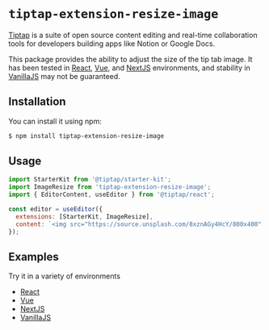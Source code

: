 # `tiptap-extension-resize-image`

[Tiptap](https://tiptap.dev/) is a suite of open source content editing and real-time collaboration tools for developers building apps like Notion or Google Docs.

This package provides the ability to adjust the size of the tip tab image. It has been tested in [React](https://codesandbox.io/p/devbox/image-resize-react-kqr9jk?layout=%257B%2522sidebarPanel%2522%253A%2522EXPLORER%2522%252C%2522rootPanelGroup%2522%253A%257B%2522direction%2522%253A%2522horizontal%2522%252C%2522contentType%2522%253A%2522UNKNOWN%2522%252C%2522type%2522%253A%2522PANEL_GROUP%2522%252C%2522id%2522%253A%2522ROOT_LAYOUT%2522%252C%2522panels%2522%253A%255B%257B%2522type%2522%253A%2522PANEL_GROUP%2522%252C%2522contentType%2522%253A%2522UNKNOWN%2522%252C%2522direction%2522%253A%2522vertical%2522%252C%2522id%2522%253A%2522clq153z3n00073b6jl6749zd6%2522%252C%2522sizes%2522%253A%255B70%252C30%255D%252C%2522panels%2522%253A%255B%257B%2522type%2522%253A%2522PANEL_GROUP%2522%252C%2522contentType%2522%253A%2522EDITOR%2522%252C%2522direction%2522%253A%2522horizontal%2522%252C%2522id%2522%253A%2522EDITOR%2522%252C%2522panels%2522%253A%255B%257B%2522type%2522%253A%2522PANEL%2522%252C%2522contentType%2522%253A%2522EDITOR%2522%252C%2522id%2522%253A%2522clq153z3m00023b6jal5u5g0a%2522%257D%255D%257D%252C%257B%2522type%2522%253A%2522PANEL_GROUP%2522%252C%2522contentType%2522%253A%2522SHELLS%2522%252C%2522direction%2522%253A%2522horizontal%2522%252C%2522id%2522%253A%2522SHELLS%2522%252C%2522panels%2522%253A%255B%257B%2522type%2522%253A%2522PANEL%2522%252C%2522contentType%2522%253A%2522SHELLS%2522%252C%2522id%2522%253A%2522clq153z3m00043b6jkk037zmb%2522%257D%255D%252C%2522sizes%2522%253A%255B100%255D%257D%255D%257D%252C%257B%2522type%2522%253A%2522PANEL_GROUP%2522%252C%2522contentType%2522%253A%2522DEVTOOLS%2522%252C%2522direction%2522%253A%2522vertical%2522%252C%2522id%2522%253A%2522DEVTOOLS%2522%252C%2522panels%2522%253A%255B%257B%2522type%2522%253A%2522PANEL%2522%252C%2522contentType%2522%253A%2522DEVTOOLS%2522%252C%2522id%2522%253A%2522clq153z3m00063b6jg8iapt08%2522%257D%255D%252C%2522sizes%2522%253A%255B100%255D%257D%255D%252C%2522sizes%2522%253A%255B64.2844142595085%252C35.715585740491505%255D%257D%252C%2522tabbedPanels%2522%253A%257B%2522clq153z3m00023b6jal5u5g0a%2522%253A%257B%2522id%2522%253A%2522clq153z3m00023b6jal5u5g0a%2522%252C%2522tabs%2522%253A%255B%255D%257D%252C%2522clq153z3m00063b6jg8iapt08%2522%253A%257B%2522tabs%2522%253A%255B%257B%2522id%2522%253A%2522clq153z3m00053b6j1jptf1sb%2522%252C%2522mode%2522%253A%2522permanent%2522%252C%2522type%2522%253A%2522TASK_PORT%2522%252C%2522taskId%2522%253A%2522dev%2522%252C%2522port%2522%253A5173%252C%2522path%2522%253A%2522%252F%2522%257D%255D%252C%2522id%2522%253A%2522clq153z3m00063b6jg8iapt08%2522%252C%2522activeTabId%2522%253A%2522clq153z3m00053b6j1jptf1sb%2522%257D%252C%2522clq153z3m00043b6jkk037zmb%2522%253A%257B%2522id%2522%253A%2522clq153z3m00043b6jkk037zmb%2522%252C%2522activeTabId%2522%253A%2522clq153z3m00033b6jh7gkk4u1%2522%252C%2522tabs%2522%253A%255B%257B%2522id%2522%253A%2522clq153z3m00033b6jh7gkk4u1%2522%252C%2522mode%2522%253A%2522permanent%2522%252C%2522type%2522%253A%2522TASK_LOG%2522%252C%2522taskId%2522%253A%2522dev%2522%257D%252C%257B%2522id%2522%253A%2522clq154vm5007z3b6jfx9iafhc%2522%252C%2522mode%2522%253A%2522permanent%2522%252C%2522type%2522%253A%2522TERMINAL%2522%252C%2522shellId%2522%253A%2522clq154vrw00p3eeip5wjfba58%2522%257D%255D%257D%257D%252C%2522showDevtools%2522%253Atrue%252C%2522showShells%2522%253Atrue%252C%2522showSidebar%2522%253Atrue%252C%2522sidebarPanelSize%2522%253A15%257D), [Vue](https://codesandbox.io/p/devbox/image-resize-vue-fzctsr?layout=%257B%2522sidebarPanel%2522%253A%2522EXPLORER%2522%252C%2522rootPanelGroup%2522%253A%257B%2522direction%2522%253A%2522horizontal%2522%252C%2522contentType%2522%253A%2522UNKNOWN%2522%252C%2522type%2522%253A%2522PANEL_GROUP%2522%252C%2522id%2522%253A%2522ROOT_LAYOUT%2522%252C%2522panels%2522%253A%255B%257B%2522type%2522%253A%2522PANEL_GROUP%2522%252C%2522contentType%2522%253A%2522UNKNOWN%2522%252C%2522direction%2522%253A%2522vertical%2522%252C%2522id%2522%253A%2522clq16kb5m00073b6jl9yxvqkf%2522%252C%2522sizes%2522%253A%255B70%252C30%255D%252C%2522panels%2522%253A%255B%257B%2522type%2522%253A%2522PANEL_GROUP%2522%252C%2522contentType%2522%253A%2522EDITOR%2522%252C%2522direction%2522%253A%2522horizontal%2522%252C%2522id%2522%253A%2522EDITOR%2522%252C%2522panels%2522%253A%255B%257B%2522type%2522%253A%2522PANEL%2522%252C%2522contentType%2522%253A%2522EDITOR%2522%252C%2522id%2522%253A%2522clq16kb5l00023b6jlrfhs20h%2522%257D%255D%257D%252C%257B%2522type%2522%253A%2522PANEL_GROUP%2522%252C%2522contentType%2522%253A%2522SHELLS%2522%252C%2522direction%2522%253A%2522horizontal%2522%252C%2522id%2522%253A%2522SHELLS%2522%252C%2522panels%2522%253A%255B%257B%2522type%2522%253A%2522PANEL%2522%252C%2522contentType%2522%253A%2522SHELLS%2522%252C%2522id%2522%253A%2522clq16kb5l00043b6jtj7d7u5e%2522%257D%255D%252C%2522sizes%2522%253A%255B100%255D%257D%255D%257D%252C%257B%2522type%2522%253A%2522PANEL_GROUP%2522%252C%2522contentType%2522%253A%2522DEVTOOLS%2522%252C%2522direction%2522%253A%2522vertical%2522%252C%2522id%2522%253A%2522DEVTOOLS%2522%252C%2522panels%2522%253A%255B%257B%2522type%2522%253A%2522PANEL%2522%252C%2522contentType%2522%253A%2522DEVTOOLS%2522%252C%2522id%2522%253A%2522clq16kb5l00063b6jrayv88hq%2522%257D%255D%252C%2522sizes%2522%253A%255B100%255D%257D%255D%252C%2522sizes%2522%253A%255B50%252C50%255D%257D%252C%2522tabbedPanels%2522%253A%257B%2522clq16kb5l00023b6jlrfhs20h%2522%253A%257B%2522id%2522%253A%2522clq16kb5l00023b6jlrfhs20h%2522%252C%2522tabs%2522%253A%255B%255D%257D%252C%2522clq16kb5l00063b6jrayv88hq%2522%253A%257B%2522tabs%2522%253A%255B%257B%2522id%2522%253A%2522clq16kb5l00053b6j2h5rtwia%2522%252C%2522mode%2522%253A%2522permanent%2522%252C%2522type%2522%253A%2522TASK_PORT%2522%252C%2522taskId%2522%253A%2522npm%2520run%2520dev%2522%252C%2522port%2522%253A5173%252C%2522path%2522%253A%2522%252F%2522%257D%255D%252C%2522id%2522%253A%2522clq16kb5l00063b6jrayv88hq%2522%252C%2522activeTabId%2522%253A%2522clq16kb5l00053b6j2h5rtwia%2522%257D%252C%2522clq16kb5l00043b6jtj7d7u5e%2522%253A%257B%2522id%2522%253A%2522clq16kb5l00043b6jtj7d7u5e%2522%252C%2522activeTabId%2522%253A%2522clq16kb5l00033b6jh8qa84xk%2522%252C%2522tabs%2522%253A%255B%257B%2522id%2522%253A%2522clq16kb5l00033b6jh8qa84xk%2522%252C%2522mode%2522%253A%2522permanent%2522%252C%2522type%2522%253A%2522TASK_LOG%2522%252C%2522taskId%2522%253A%2522npm%2520run%2520dev%2522%257D%252C%257B%2522id%2522%253A%2522clq16kwki00823b6juxdd3fn0%2522%252C%2522mode%2522%253A%2522permanent%2522%252C%2522type%2522%253A%2522TERMINAL%2522%252C%2522shellId%2522%253A%2522clq16kwq20023eehu0yxk67dg%2522%257D%255D%257D%257D%252C%2522showDevtools%2522%253Atrue%252C%2522showShells%2522%253Atrue%252C%2522showSidebar%2522%253Atrue%252C%2522sidebarPanelSize%2522%253A15%257D), and [NextJS](https://codesandbox.io/p/devbox/image-resize-nextjs-7c77hn?layout=%257B%2522sidebarPanel%2522%253A%2522EXPLORER%2522%252C%2522rootPanelGroup%2522%253A%257B%2522direction%2522%253A%2522horizontal%2522%252C%2522contentType%2522%253A%2522UNKNOWN%2522%252C%2522type%2522%253A%2522PANEL_GROUP%2522%252C%2522id%2522%253A%2522ROOT_LAYOUT%2522%252C%2522panels%2522%253A%255B%257B%2522type%2522%253A%2522PANEL_GROUP%2522%252C%2522contentType%2522%253A%2522UNKNOWN%2522%252C%2522direction%2522%253A%2522vertical%2522%252C%2522id%2522%253A%2522clq14tger00073b6je4jdc6m3%2522%252C%2522sizes%2522%253A%255B70%252C30%255D%252C%2522panels%2522%253A%255B%257B%2522type%2522%253A%2522PANEL_GROUP%2522%252C%2522contentType%2522%253A%2522EDITOR%2522%252C%2522direction%2522%253A%2522horizontal%2522%252C%2522id%2522%253A%2522EDITOR%2522%252C%2522panels%2522%253A%255B%257B%2522type%2522%253A%2522PANEL%2522%252C%2522contentType%2522%253A%2522EDITOR%2522%252C%2522id%2522%253A%2522clq14tger00023b6jjmdq3wh9%2522%257D%255D%257D%252C%257B%2522type%2522%253A%2522PANEL_GROUP%2522%252C%2522contentType%2522%253A%2522SHELLS%2522%252C%2522direction%2522%253A%2522horizontal%2522%252C%2522id%2522%253A%2522SHELLS%2522%252C%2522panels%2522%253A%255B%257B%2522type%2522%253A%2522PANEL%2522%252C%2522contentType%2522%253A%2522SHELLS%2522%252C%2522id%2522%253A%2522clq14tger00043b6j1d7t42su%2522%257D%255D%252C%2522sizes%2522%253A%255B100%255D%257D%255D%257D%252C%257B%2522type%2522%253A%2522PANEL_GROUP%2522%252C%2522contentType%2522%253A%2522DEVTOOLS%2522%252C%2522direction%2522%253A%2522vertical%2522%252C%2522id%2522%253A%2522DEVTOOLS%2522%252C%2522panels%2522%253A%255B%257B%2522type%2522%253A%2522PANEL%2522%252C%2522contentType%2522%253A%2522DEVTOOLS%2522%252C%2522id%2522%253A%2522clq14tger00063b6jh56qm4qd%2522%257D%255D%252C%2522sizes%2522%253A%255B100%255D%257D%255D%252C%2522sizes%2522%253A%255B50%252C50%255D%257D%252C%2522tabbedPanels%2522%253A%257B%2522clq14tger00023b6jjmdq3wh9%2522%253A%257B%2522id%2522%253A%2522clq14tger00023b6jjmdq3wh9%2522%252C%2522tabs%2522%253A%255B%257B%2522id%2522%253A%2522clq14yfsu00023b6pipi9g7hu%2522%252C%2522mode%2522%253A%2522permanent%2522%252C%2522type%2522%253A%2522FILE%2522%252C%2522initialSelections%2522%253A%255B%257B%2522startLineNumber%2522%253A15%252C%2522startColumn%2522%253A6%252C%2522endLineNumber%2522%253A15%252C%2522endColumn%2522%253A6%257D%255D%252C%2522filepath%2522%253A%2522%252Fpages%252Findex.js%2522%252C%2522state%2522%253A%2522IDLE%2522%257D%255D%252C%2522activeTabId%2522%253A%2522clq14yfsu00023b6pipi9g7hu%2522%257D%252C%2522clq14tger00063b6jh56qm4qd%2522%253A%257B%2522tabs%2522%253A%255B%257B%2522id%2522%253A%2522clq14tger00053b6jh34d41xu%2522%252C%2522mode%2522%253A%2522permanent%2522%252C%2522type%2522%253A%2522TASK_PORT%2522%252C%2522taskId%2522%253A%2522dev%2522%252C%2522port%2522%253A3000%252C%2522path%2522%253A%2522%252F%2522%257D%255D%252C%2522id%2522%253A%2522clq14tger00063b6jh56qm4qd%2522%252C%2522activeTabId%2522%253A%2522clq14tger00053b6jh34d41xu%2522%257D%252C%2522clq14tger00043b6j1d7t42su%2522%253A%257B%2522id%2522%253A%2522clq14tger00043b6j1d7t42su%2522%252C%2522activeTabId%2522%253A%2522clq14ttgr00663b6j7vc350ml%2522%252C%2522tabs%2522%253A%255B%257B%2522id%2522%253A%2522clq14tger00033b6jhgy8hs8l%2522%252C%2522mode%2522%253A%2522permanent%2522%252C%2522type%2522%253A%2522TASK_LOG%2522%252C%2522taskId%2522%253A%2522dev%2522%257D%252C%257B%2522id%2522%253A%2522clq14ttgr00663b6j7vc350ml%2522%252C%2522mode%2522%253A%2522permanent%2522%252C%2522type%2522%253A%2522TERMINAL%2522%252C%2522shellId%2522%253A%2522clq14ttmr00aedyd21auj9e2z%2522%257D%255D%257D%257D%252C%2522showDevtools%2522%253Atrue%252C%2522showShells%2522%253Atrue%252C%2522showSidebar%2522%253Atrue%252C%2522sidebarPanelSize%2522%253A15%257D) environments, and stability in [VanillaJS](https://codesandbox.io/p/devbox/image-resize-js-82z7cv?file=%2Fsrc%2Findex.html&layout=%257B%2522sidebarPanel%2522%253A%2522EXPLORER%2522%252C%2522rootPanelGroup%2522%253A%257B%2522direction%2522%253A%2522horizontal%2522%252C%2522contentType%2522%253A%2522UNKNOWN%2522%252C%2522type%2522%253A%2522PANEL_GROUP%2522%252C%2522id%2522%253A%2522ROOT_LAYOUT%2522%252C%2522panels%2522%253A%255B%257B%2522type%2522%253A%2522PANEL_GROUP%2522%252C%2522contentType%2522%253A%2522UNKNOWN%2522%252C%2522direction%2522%253A%2522vertical%2522%252C%2522id%2522%253A%2522clq13y2w400083b6jowq52fmf%2522%252C%2522sizes%2522%253A%255B70%252C30%255D%252C%2522panels%2522%253A%255B%257B%2522type%2522%253A%2522PANEL_GROUP%2522%252C%2522contentType%2522%253A%2522EDITOR%2522%252C%2522direction%2522%253A%2522horizontal%2522%252C%2522id%2522%253A%2522EDITOR%2522%252C%2522panels%2522%253A%255B%257B%2522type%2522%253A%2522PANEL%2522%252C%2522contentType%2522%253A%2522EDITOR%2522%252C%2522id%2522%253A%2522clq13y2w300033b6j8jlgym4n%2522%257D%255D%257D%252C%257B%2522type%2522%253A%2522PANEL_GROUP%2522%252C%2522contentType%2522%253A%2522SHELLS%2522%252C%2522direction%2522%253A%2522horizontal%2522%252C%2522id%2522%253A%2522SHELLS%2522%252C%2522panels%2522%253A%255B%257B%2522type%2522%253A%2522PANEL%2522%252C%2522contentType%2522%253A%2522SHELLS%2522%252C%2522id%2522%253A%2522clq13y2w400053b6ji8k9y358%2522%257D%255D%252C%2522sizes%2522%253A%255B100%255D%257D%255D%257D%252C%257B%2522type%2522%253A%2522PANEL_GROUP%2522%252C%2522contentType%2522%253A%2522DEVTOOLS%2522%252C%2522direction%2522%253A%2522vertical%2522%252C%2522id%2522%253A%2522DEVTOOLS%2522%252C%2522panels%2522%253A%255B%257B%2522type%2522%253A%2522PANEL%2522%252C%2522contentType%2522%253A%2522DEVTOOLS%2522%252C%2522id%2522%253A%2522clq13y2w400073b6j99dbsgcn%2522%257D%255D%252C%2522sizes%2522%253A%255B100%255D%257D%255D%252C%2522sizes%2522%253A%255B40%252C60%255D%257D%252C%2522tabbedPanels%2522%253A%257B%2522clq13y2w300033b6j8jlgym4n%2522%253A%257B%2522id%2522%253A%2522clq13y2w300033b6j8jlgym4n%2522%252C%2522tabs%2522%253A%255B%257B%2522id%2522%253A%2522clq1u2h7v00023b6p2lzfzn83%2522%252C%2522mode%2522%253A%2522permanent%2522%252C%2522type%2522%253A%2522FILE%2522%252C%2522initialSelections%2522%253A%255B%257B%2522startLineNumber%2522%253A5%252C%2522startColumn%2522%253A1%252C%2522endLineNumber%2522%253A5%252C%2522endColumn%2522%253A1%257D%255D%252C%2522filepath%2522%253A%2522%252Fsrc%252Findex.mjs%2522%252C%2522state%2522%253A%2522IDLE%2522%257D%252C%257B%2522id%2522%253A%2522clq1uug1d00023b6jqp5kvweb%2522%252C%2522mode%2522%253A%2522permanent%2522%252C%2522type%2522%253A%2522FILE%2522%252C%2522filepath%2522%253A%2522%252Fsrc%252Findex.html%2522%252C%2522state%2522%253A%2522IDLE%2522%257D%255D%252C%2522activeTabId%2522%253A%2522clq1uug1d00023b6jqp5kvweb%2522%257D%252C%2522clq13y2w400073b6j99dbsgcn%2522%253A%257B%2522tabs%2522%253A%255B%257B%2522id%2522%253A%2522clq13y2w400063b6j9xkfd3v4%2522%252C%2522mode%2522%253A%2522permanent%2522%252C%2522type%2522%253A%2522TASK_PORT%2522%252C%2522taskId%2522%253A%2522start%2522%252C%2522port%2522%253A1234%252C%2522path%2522%253A%2522%252F%2522%257D%255D%252C%2522id%2522%253A%2522clq13y2w400073b6j99dbsgcn%2522%252C%2522activeTabId%2522%253A%2522clq13y2w400063b6j9xkfd3v4%2522%257D%252C%2522clq13y2w400053b6ji8k9y358%2522%253A%257B%2522id%2522%253A%2522clq13y2w400053b6ji8k9y358%2522%252C%2522activeTabId%2522%253A%2522clq13y2w300043b6j6btfgh17%2522%252C%2522tabs%2522%253A%255B%257B%2522id%2522%253A%2522clq13y2w300043b6j6btfgh17%2522%252C%2522mode%2522%253A%2522permanent%2522%252C%2522type%2522%253A%2522TASK_LOG%2522%252C%2522taskId%2522%253A%2522start%2522%257D%252C%257B%2522id%2522%253A%2522clq13z84s002y3b6j2usqsz43%2522%252C%2522mode%2522%253A%2522permanent%2522%252C%2522type%2522%253A%2522TERMINAL%2522%252C%2522shellId%2522%253A%2522clq13z8au0073eejfdmvi88zt%2522%257D%255D%257D%257D%252C%2522showDevtools%2522%253Atrue%252C%2522showShells%2522%253Atrue%252C%2522showSidebar%2522%253Atrue%252C%2522sidebarPanelSize%2522%253A15%257D)
may not be guaranteed.

## Installation

You can install it using npm:

```bash
$ npm install tiptap-extension-resize-image
```

## Usage

```javascript
import StarterKit from '@tiptap/starter-kit';
import ImageResize from 'tiptap-extension-resize-image';
import { EditorContent, useEditor } from '@tiptap/react';

const editor = useEditor({
  extensions: [StarterKit, ImageResize],
  content: `<img src="https://source.unsplash.com/8xznAGy4HcY/800x400" />`,
});
```

## Examples

Try it in a variety of environments

- [React](https://codesandbox.io/p/devbox/image-resize-react-kqr9jk?layout=%257B%2522sidebarPanel%2522%253A%2522EXPLORER%2522%252C%2522rootPanelGroup%2522%253A%257B%2522direction%2522%253A%2522horizontal%2522%252C%2522contentType%2522%253A%2522UNKNOWN%2522%252C%2522type%2522%253A%2522PANEL_GROUP%2522%252C%2522id%2522%253A%2522ROOT_LAYOUT%2522%252C%2522panels%2522%253A%255B%257B%2522type%2522%253A%2522PANEL_GROUP%2522%252C%2522contentType%2522%253A%2522UNKNOWN%2522%252C%2522direction%2522%253A%2522vertical%2522%252C%2522id%2522%253A%2522clq153z3n00073b6jl6749zd6%2522%252C%2522sizes%2522%253A%255B70%252C30%255D%252C%2522panels%2522%253A%255B%257B%2522type%2522%253A%2522PANEL_GROUP%2522%252C%2522contentType%2522%253A%2522EDITOR%2522%252C%2522direction%2522%253A%2522horizontal%2522%252C%2522id%2522%253A%2522EDITOR%2522%252C%2522panels%2522%253A%255B%257B%2522type%2522%253A%2522PANEL%2522%252C%2522contentType%2522%253A%2522EDITOR%2522%252C%2522id%2522%253A%2522clq153z3m00023b6jal5u5g0a%2522%257D%255D%257D%252C%257B%2522type%2522%253A%2522PANEL_GROUP%2522%252C%2522contentType%2522%253A%2522SHELLS%2522%252C%2522direction%2522%253A%2522horizontal%2522%252C%2522id%2522%253A%2522SHELLS%2522%252C%2522panels%2522%253A%255B%257B%2522type%2522%253A%2522PANEL%2522%252C%2522contentType%2522%253A%2522SHELLS%2522%252C%2522id%2522%253A%2522clq153z3m00043b6jkk037zmb%2522%257D%255D%252C%2522sizes%2522%253A%255B100%255D%257D%255D%257D%252C%257B%2522type%2522%253A%2522PANEL_GROUP%2522%252C%2522contentType%2522%253A%2522DEVTOOLS%2522%252C%2522direction%2522%253A%2522vertical%2522%252C%2522id%2522%253A%2522DEVTOOLS%2522%252C%2522panels%2522%253A%255B%257B%2522type%2522%253A%2522PANEL%2522%252C%2522contentType%2522%253A%2522DEVTOOLS%2522%252C%2522id%2522%253A%2522clq153z3m00063b6jg8iapt08%2522%257D%255D%252C%2522sizes%2522%253A%255B100%255D%257D%255D%252C%2522sizes%2522%253A%255B64.2844142595085%252C35.715585740491505%255D%257D%252C%2522tabbedPanels%2522%253A%257B%2522clq153z3m00023b6jal5u5g0a%2522%253A%257B%2522id%2522%253A%2522clq153z3m00023b6jal5u5g0a%2522%252C%2522tabs%2522%253A%255B%255D%257D%252C%2522clq153z3m00063b6jg8iapt08%2522%253A%257B%2522tabs%2522%253A%255B%257B%2522id%2522%253A%2522clq153z3m00053b6j1jptf1sb%2522%252C%2522mode%2522%253A%2522permanent%2522%252C%2522type%2522%253A%2522TASK_PORT%2522%252C%2522taskId%2522%253A%2522dev%2522%252C%2522port%2522%253A5173%252C%2522path%2522%253A%2522%252F%2522%257D%255D%252C%2522id%2522%253A%2522clq153z3m00063b6jg8iapt08%2522%252C%2522activeTabId%2522%253A%2522clq153z3m00053b6j1jptf1sb%2522%257D%252C%2522clq153z3m00043b6jkk037zmb%2522%253A%257B%2522id%2522%253A%2522clq153z3m00043b6jkk037zmb%2522%252C%2522activeTabId%2522%253A%2522clq153z3m00033b6jh7gkk4u1%2522%252C%2522tabs%2522%253A%255B%257B%2522id%2522%253A%2522clq153z3m00033b6jh7gkk4u1%2522%252C%2522mode%2522%253A%2522permanent%2522%252C%2522type%2522%253A%2522TASK_LOG%2522%252C%2522taskId%2522%253A%2522dev%2522%257D%252C%257B%2522id%2522%253A%2522clq154vm5007z3b6jfx9iafhc%2522%252C%2522mode%2522%253A%2522permanent%2522%252C%2522type%2522%253A%2522TERMINAL%2522%252C%2522shellId%2522%253A%2522clq154vrw00p3eeip5wjfba58%2522%257D%255D%257D%257D%252C%2522showDevtools%2522%253Atrue%252C%2522showShells%2522%253Atrue%252C%2522showSidebar%2522%253Atrue%252C%2522sidebarPanelSize%2522%253A15%257D)
- [Vue](https://codesandbox.io/p/devbox/image-resize-vue-fzctsr?layout=%257B%2522sidebarPanel%2522%253A%2522EXPLORER%2522%252C%2522rootPanelGroup%2522%253A%257B%2522direction%2522%253A%2522horizontal%2522%252C%2522contentType%2522%253A%2522UNKNOWN%2522%252C%2522type%2522%253A%2522PANEL_GROUP%2522%252C%2522id%2522%253A%2522ROOT_LAYOUT%2522%252C%2522panels%2522%253A%255B%257B%2522type%2522%253A%2522PANEL_GROUP%2522%252C%2522contentType%2522%253A%2522UNKNOWN%2522%252C%2522direction%2522%253A%2522vertical%2522%252C%2522id%2522%253A%2522clq16kb5m00073b6jl9yxvqkf%2522%252C%2522sizes%2522%253A%255B70%252C30%255D%252C%2522panels%2522%253A%255B%257B%2522type%2522%253A%2522PANEL_GROUP%2522%252C%2522contentType%2522%253A%2522EDITOR%2522%252C%2522direction%2522%253A%2522horizontal%2522%252C%2522id%2522%253A%2522EDITOR%2522%252C%2522panels%2522%253A%255B%257B%2522type%2522%253A%2522PANEL%2522%252C%2522contentType%2522%253A%2522EDITOR%2522%252C%2522id%2522%253A%2522clq16kb5l00023b6jlrfhs20h%2522%257D%255D%257D%252C%257B%2522type%2522%253A%2522PANEL_GROUP%2522%252C%2522contentType%2522%253A%2522SHELLS%2522%252C%2522direction%2522%253A%2522horizontal%2522%252C%2522id%2522%253A%2522SHELLS%2522%252C%2522panels%2522%253A%255B%257B%2522type%2522%253A%2522PANEL%2522%252C%2522contentType%2522%253A%2522SHELLS%2522%252C%2522id%2522%253A%2522clq16kb5l00043b6jtj7d7u5e%2522%257D%255D%252C%2522sizes%2522%253A%255B100%255D%257D%255D%257D%252C%257B%2522type%2522%253A%2522PANEL_GROUP%2522%252C%2522contentType%2522%253A%2522DEVTOOLS%2522%252C%2522direction%2522%253A%2522vertical%2522%252C%2522id%2522%253A%2522DEVTOOLS%2522%252C%2522panels%2522%253A%255B%257B%2522type%2522%253A%2522PANEL%2522%252C%2522contentType%2522%253A%2522DEVTOOLS%2522%252C%2522id%2522%253A%2522clq16kb5l00063b6jrayv88hq%2522%257D%255D%252C%2522sizes%2522%253A%255B100%255D%257D%255D%252C%2522sizes%2522%253A%255B50%252C50%255D%257D%252C%2522tabbedPanels%2522%253A%257B%2522clq16kb5l00023b6jlrfhs20h%2522%253A%257B%2522id%2522%253A%2522clq16kb5l00023b6jlrfhs20h%2522%252C%2522tabs%2522%253A%255B%255D%257D%252C%2522clq16kb5l00063b6jrayv88hq%2522%253A%257B%2522tabs%2522%253A%255B%257B%2522id%2522%253A%2522clq16kb5l00053b6j2h5rtwia%2522%252C%2522mode%2522%253A%2522permanent%2522%252C%2522type%2522%253A%2522TASK_PORT%2522%252C%2522taskId%2522%253A%2522npm%2520run%2520dev%2522%252C%2522port%2522%253A5173%252C%2522path%2522%253A%2522%252F%2522%257D%255D%252C%2522id%2522%253A%2522clq16kb5l00063b6jrayv88hq%2522%252C%2522activeTabId%2522%253A%2522clq16kb5l00053b6j2h5rtwia%2522%257D%252C%2522clq16kb5l00043b6jtj7d7u5e%2522%253A%257B%2522id%2522%253A%2522clq16kb5l00043b6jtj7d7u5e%2522%252C%2522activeTabId%2522%253A%2522clq16kb5l00033b6jh8qa84xk%2522%252C%2522tabs%2522%253A%255B%257B%2522id%2522%253A%2522clq16kb5l00033b6jh8qa84xk%2522%252C%2522mode%2522%253A%2522permanent%2522%252C%2522type%2522%253A%2522TASK_LOG%2522%252C%2522taskId%2522%253A%2522npm%2520run%2520dev%2522%257D%252C%257B%2522id%2522%253A%2522clq16kwki00823b6juxdd3fn0%2522%252C%2522mode%2522%253A%2522permanent%2522%252C%2522type%2522%253A%2522TERMINAL%2522%252C%2522shellId%2522%253A%2522clq16kwq20023eehu0yxk67dg%2522%257D%255D%257D%257D%252C%2522showDevtools%2522%253Atrue%252C%2522showShells%2522%253Atrue%252C%2522showSidebar%2522%253Atrue%252C%2522sidebarPanelSize%2522%253A15%257D)
- [NextJS](https://codesandbox.io/p/devbox/image-resize-nextjs-7c77hn?layout=%257B%2522sidebarPanel%2522%253A%2522EXPLORER%2522%252C%2522rootPanelGroup%2522%253A%257B%2522direction%2522%253A%2522horizontal%2522%252C%2522contentType%2522%253A%2522UNKNOWN%2522%252C%2522type%2522%253A%2522PANEL_GROUP%2522%252C%2522id%2522%253A%2522ROOT_LAYOUT%2522%252C%2522panels%2522%253A%255B%257B%2522type%2522%253A%2522PANEL_GROUP%2522%252C%2522contentType%2522%253A%2522UNKNOWN%2522%252C%2522direction%2522%253A%2522vertical%2522%252C%2522id%2522%253A%2522clq14tger00073b6je4jdc6m3%2522%252C%2522sizes%2522%253A%255B70%252C30%255D%252C%2522panels%2522%253A%255B%257B%2522type%2522%253A%2522PANEL_GROUP%2522%252C%2522contentType%2522%253A%2522EDITOR%2522%252C%2522direction%2522%253A%2522horizontal%2522%252C%2522id%2522%253A%2522EDITOR%2522%252C%2522panels%2522%253A%255B%257B%2522type%2522%253A%2522PANEL%2522%252C%2522contentType%2522%253A%2522EDITOR%2522%252C%2522id%2522%253A%2522clq14tger00023b6jjmdq3wh9%2522%257D%255D%257D%252C%257B%2522type%2522%253A%2522PANEL_GROUP%2522%252C%2522contentType%2522%253A%2522SHELLS%2522%252C%2522direction%2522%253A%2522horizontal%2522%252C%2522id%2522%253A%2522SHELLS%2522%252C%2522panels%2522%253A%255B%257B%2522type%2522%253A%2522PANEL%2522%252C%2522contentType%2522%253A%2522SHELLS%2522%252C%2522id%2522%253A%2522clq14tger00043b6j1d7t42su%2522%257D%255D%252C%2522sizes%2522%253A%255B100%255D%257D%255D%257D%252C%257B%2522type%2522%253A%2522PANEL_GROUP%2522%252C%2522contentType%2522%253A%2522DEVTOOLS%2522%252C%2522direction%2522%253A%2522vertical%2522%252C%2522id%2522%253A%2522DEVTOOLS%2522%252C%2522panels%2522%253A%255B%257B%2522type%2522%253A%2522PANEL%2522%252C%2522contentType%2522%253A%2522DEVTOOLS%2522%252C%2522id%2522%253A%2522clq14tger00063b6jh56qm4qd%2522%257D%255D%252C%2522sizes%2522%253A%255B100%255D%257D%255D%252C%2522sizes%2522%253A%255B50%252C50%255D%257D%252C%2522tabbedPanels%2522%253A%257B%2522clq14tger00023b6jjmdq3wh9%2522%253A%257B%2522id%2522%253A%2522clq14tger00023b6jjmdq3wh9%2522%252C%2522tabs%2522%253A%255B%257B%2522id%2522%253A%2522clq14yfsu00023b6pipi9g7hu%2522%252C%2522mode%2522%253A%2522permanent%2522%252C%2522type%2522%253A%2522FILE%2522%252C%2522initialSelections%2522%253A%255B%257B%2522startLineNumber%2522%253A15%252C%2522startColumn%2522%253A6%252C%2522endLineNumber%2522%253A15%252C%2522endColumn%2522%253A6%257D%255D%252C%2522filepath%2522%253A%2522%252Fpages%252Findex.js%2522%252C%2522state%2522%253A%2522IDLE%2522%257D%255D%252C%2522activeTabId%2522%253A%2522clq14yfsu00023b6pipi9g7hu%2522%257D%252C%2522clq14tger00063b6jh56qm4qd%2522%253A%257B%2522tabs%2522%253A%255B%257B%2522id%2522%253A%2522clq14tger00053b6jh34d41xu%2522%252C%2522mode%2522%253A%2522permanent%2522%252C%2522type%2522%253A%2522TASK_PORT%2522%252C%2522taskId%2522%253A%2522dev%2522%252C%2522port%2522%253A3000%252C%2522path%2522%253A%2522%252F%2522%257D%255D%252C%2522id%2522%253A%2522clq14tger00063b6jh56qm4qd%2522%252C%2522activeTabId%2522%253A%2522clq14tger00053b6jh34d41xu%2522%257D%252C%2522clq14tger00043b6j1d7t42su%2522%253A%257B%2522id%2522%253A%2522clq14tger00043b6j1d7t42su%2522%252C%2522activeTabId%2522%253A%2522clq14ttgr00663b6j7vc350ml%2522%252C%2522tabs%2522%253A%255B%257B%2522id%2522%253A%2522clq14tger00033b6jhgy8hs8l%2522%252C%2522mode%2522%253A%2522permanent%2522%252C%2522type%2522%253A%2522TASK_LOG%2522%252C%2522taskId%2522%253A%2522dev%2522%257D%252C%257B%2522id%2522%253A%2522clq14ttgr00663b6j7vc350ml%2522%252C%2522mode%2522%253A%2522permanent%2522%252C%2522type%2522%253A%2522TERMINAL%2522%252C%2522shellId%2522%253A%2522clq14ttmr00aedyd21auj9e2z%2522%257D%255D%257D%257D%252C%2522showDevtools%2522%253Atrue%252C%2522showShells%2522%253Atrue%252C%2522showSidebar%2522%253Atrue%252C%2522sidebarPanelSize%2522%253A15%257D)
- [VanillaJS](https://codesandbox.io/p/devbox/image-resize-js-82z7cv?file=%2Fsrc%2Findex.html&layout=%257B%2522sidebarPanel%2522%253A%2522EXPLORER%2522%252C%2522rootPanelGroup%2522%253A%257B%2522direction%2522%253A%2522horizontal%2522%252C%2522contentType%2522%253A%2522UNKNOWN%2522%252C%2522type%2522%253A%2522PANEL_GROUP%2522%252C%2522id%2522%253A%2522ROOT_LAYOUT%2522%252C%2522panels%2522%253A%255B%257B%2522type%2522%253A%2522PANEL_GROUP%2522%252C%2522contentType%2522%253A%2522UNKNOWN%2522%252C%2522direction%2522%253A%2522vertical%2522%252C%2522id%2522%253A%2522clq13y2w400083b6jowq52fmf%2522%252C%2522sizes%2522%253A%255B70%252C30%255D%252C%2522panels%2522%253A%255B%257B%2522type%2522%253A%2522PANEL_GROUP%2522%252C%2522contentType%2522%253A%2522EDITOR%2522%252C%2522direction%2522%253A%2522horizontal%2522%252C%2522id%2522%253A%2522EDITOR%2522%252C%2522panels%2522%253A%255B%257B%2522type%2522%253A%2522PANEL%2522%252C%2522contentType%2522%253A%2522EDITOR%2522%252C%2522id%2522%253A%2522clq13y2w300033b6j8jlgym4n%2522%257D%255D%257D%252C%257B%2522type%2522%253A%2522PANEL_GROUP%2522%252C%2522contentType%2522%253A%2522SHELLS%2522%252C%2522direction%2522%253A%2522horizontal%2522%252C%2522id%2522%253A%2522SHELLS%2522%252C%2522panels%2522%253A%255B%257B%2522type%2522%253A%2522PANEL%2522%252C%2522contentType%2522%253A%2522SHELLS%2522%252C%2522id%2522%253A%2522clq13y2w400053b6ji8k9y358%2522%257D%255D%252C%2522sizes%2522%253A%255B100%255D%257D%255D%257D%252C%257B%2522type%2522%253A%2522PANEL_GROUP%2522%252C%2522contentType%2522%253A%2522DEVTOOLS%2522%252C%2522direction%2522%253A%2522vertical%2522%252C%2522id%2522%253A%2522DEVTOOLS%2522%252C%2522panels%2522%253A%255B%257B%2522type%2522%253A%2522PANEL%2522%252C%2522contentType%2522%253A%2522DEVTOOLS%2522%252C%2522id%2522%253A%2522clq13y2w400073b6j99dbsgcn%2522%257D%255D%252C%2522sizes%2522%253A%255B100%255D%257D%255D%252C%2522sizes%2522%253A%255B40%252C60%255D%257D%252C%2522tabbedPanels%2522%253A%257B%2522clq13y2w300033b6j8jlgym4n%2522%253A%257B%2522id%2522%253A%2522clq13y2w300033b6j8jlgym4n%2522%252C%2522tabs%2522%253A%255B%257B%2522id%2522%253A%2522clq1u2h7v00023b6p2lzfzn83%2522%252C%2522mode%2522%253A%2522permanent%2522%252C%2522type%2522%253A%2522FILE%2522%252C%2522initialSelections%2522%253A%255B%257B%2522startLineNumber%2522%253A5%252C%2522startColumn%2522%253A1%252C%2522endLineNumber%2522%253A5%252C%2522endColumn%2522%253A1%257D%255D%252C%2522filepath%2522%253A%2522%252Fsrc%252Findex.mjs%2522%252C%2522state%2522%253A%2522IDLE%2522%257D%252C%257B%2522id%2522%253A%2522clq1uug1d00023b6jqp5kvweb%2522%252C%2522mode%2522%253A%2522permanent%2522%252C%2522type%2522%253A%2522FILE%2522%252C%2522filepath%2522%253A%2522%252Fsrc%252Findex.html%2522%252C%2522state%2522%253A%2522IDLE%2522%257D%255D%252C%2522activeTabId%2522%253A%2522clq1uug1d00023b6jqp5kvweb%2522%257D%252C%2522clq13y2w400073b6j99dbsgcn%2522%253A%257B%2522tabs%2522%253A%255B%257B%2522id%2522%253A%2522clq13y2w400063b6j9xkfd3v4%2522%252C%2522mode%2522%253A%2522permanent%2522%252C%2522type%2522%253A%2522TASK_PORT%2522%252C%2522taskId%2522%253A%2522start%2522%252C%2522port%2522%253A1234%252C%2522path%2522%253A%2522%252F%2522%257D%255D%252C%2522id%2522%253A%2522clq13y2w400073b6j99dbsgcn%2522%252C%2522activeTabId%2522%253A%2522clq13y2w400063b6j9xkfd3v4%2522%257D%252C%2522clq13y2w400053b6ji8k9y358%2522%253A%257B%2522id%2522%253A%2522clq13y2w400053b6ji8k9y358%2522%252C%2522activeTabId%2522%253A%2522clq13y2w300043b6j6btfgh17%2522%252C%2522tabs%2522%253A%255B%257B%2522id%2522%253A%2522clq13y2w300043b6j6btfgh17%2522%252C%2522mode%2522%253A%2522permanent%2522%252C%2522type%2522%253A%2522TASK_LOG%2522%252C%2522taskId%2522%253A%2522start%2522%257D%252C%257B%2522id%2522%253A%2522clq13z84s002y3b6j2usqsz43%2522%252C%2522mode%2522%253A%2522permanent%2522%252C%2522type%2522%253A%2522TERMINAL%2522%252C%2522shellId%2522%253A%2522clq13z8au0073eejfdmvi88zt%2522%257D%255D%257D%257D%252C%2522showDevtools%2522%253Atrue%252C%2522showShells%2522%253Atrue%252C%2522showSidebar%2522%253Atrue%252C%2522sidebarPanelSize%2522%253A15%257D)
